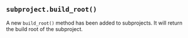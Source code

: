 ## `subproject.build_root()`

A new `build_root()` method has been added to subprojects. It will return the
build root of the subproject.
